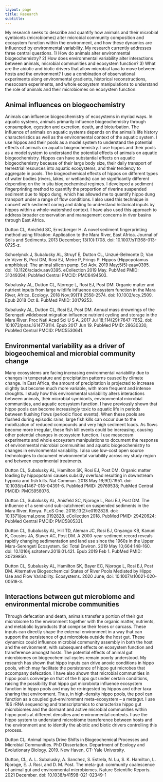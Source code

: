 ```yaml
---
layout: page
title: Research
subtitle: 
---
```


My research seeks to describe and quantify how animals and their microbial symbionts (microbiomes) alter microbial community composition and ecosystem function within the environment, and how these dynamics are influenced by environmental variability. My research currently addresses three central questions. 1) How do animals alter environmental biogeochemistry? 2) How does environmental variability alter interactions between animals, microbial communities and ecosystem function? 3) What are the abiotic and biotic drivers that allow microbial taxa to move between hosts and the environment? I use a combination of observational experiments along environmental gradients, historical reconstructions, mesocosm experiments, and whole ecosystem manipulations to understand the role of animals and their microbiomes on ecosystem function.

## Animal influences on biogeochemistry
Animals can influence biogeochemistry of ecosystems in myriad ways. In aquatic systems, animals primarily influence biogeochemistry through consumption, egestion and excretion, death, and bioturbation. The influence of animals on aquatic systems depends on the animal’s life history characteristics as well as the environmental context of the aquatic system. I use hippos and their pools as a model system to understand the potential effects of animals on aquatic biogeochemistry. I use hippos and their pools as a model system to understand the potential effects of animals on aquatic biogeochemistry. Hippos can have substantial effects on aquatic biogeochemistry because of their large body size, their daily transport of terrestrial resources into aquatic ecosystems, and their tendency to aggregate in pools. The biogeochemical effects of hippos on different types of water bodies (rivers, lakes, or wetlands) can be significantly different depending on the in situ biogeochemical regimes. I developed a sediment fingerprinting method to quantify the proportion of riverine suspended sediment due to hippo dung, which has allowed me to quantify hippo dung transport under a range of flow conditions. I also used this technique in concert with sediment coring and dating to understand historical inputs by hippos within a whole-watershed context. I have also used this approach to address broader conservation and management concerns in river basins through East Africa.

Dutton CL, Anisfeld SC, Ernstberger H. A novel sediment fingerprinting method using filtration: Application to the Mara River, East Africa. Journal of Soils and Sediments. 2013 December; 13(10):1708. doi: 10.1007/s11368-013-0725-z.

Schoelynck J, Subalusky AL, Struyf E, Dutton CL, Unzué-Belmonte D, Van de Vijver B, Post DM, Rosi EJ, Meire P, Frings P. Hippos (Hippopotamus amphibius): The animal silicon pump. Sci Adv. 2019 May;5(5):eaav0395. doi: 10.1126/sciadv.aav0395. eCollection 2019 May. PubMed PMID: 31049394; PubMed Central PMCID: PMC6494503.

Subalusky AL, Dutton CL, Njoroge L, Rosi EJ, Post DM. Organic matter and nutrient inputs from large wildlife influence ecosystem function in the Mara River, Africa. Ecology. 2018 Nov;99(11):2558-2574. doi: 10.1002/ecy.2509. Epub 2018 Oct 8. PubMed PMID: 30179253.

Subalusky AL, Dutton CL, Rosi EJ, Post DM. Annual mass drownings of the Serengeti wildebeest migration influence nutrient cycling and storage in the Mara River. Proc Natl Acad Sci U S A. 2017 Jul 18;114(29):7647-7652. doi: 10.1073/pnas.1614778114. Epub 2017 Jun 19. PubMed PMID: 28630330; PubMed Central PMCID: PMC5530641.

## Environmental variability as a driver of biogeochemical and microbial community change
Many ecosystems are facing increasing environmental variability due to changes in temperature and precipitation patterns caused by climate change. In East Africa, the amount of precipitation is projected to increase slightly but become much more variable, with more frequent and intense droughts. I study how this environmental variability alters interactions between animals, their microbial symbionts, environmental microbial communities, and aquatic ecosystem function. I have previously shown that hippo pools can become increasingly toxic to aquatic life in periods between flushing flows (periodic flood events). When these pools are flushed during episodic rains, large fish kills can occur due to the mobilization of reduced compounds and very high sediment loads. As flows become more irregular, these fish kill events could be increasing, causing other potential changes in ecosystem function. I use mesocosm experiments and whole ecosystem manipulations to document the response of environmental microbial communities and aquatic biogeochemistry to changes in environmental variability. I also use low-cost open source technologies to document environmental variability across my study region and between experimental treatments.

Dutton CL, Subalusky AL, Hamilton SK, Rosi EJ, Post DM. Organic matter loading by hippopotami causes subsidy overload resulting in downstream hypoxia and fish kills. Nat Commun. 2018 May 16;9(1):1951. doi: 10.1038/s41467-018-04391-6. PubMed PMID: 29769538; PubMed Central PMCID: PMC5956076.

Dutton CL, Subalusky AL, Anisfeld SC, Njoroge L, Rosi EJ, Post DM. The influence of a semi-arid sub-catchment on suspended sediments in the Mara River, Kenya. PLoS One. 2018;13(2):e0192828. doi: 10.1371/journal.pone.0192828. eCollection 2018. PubMed PMID: 29420624; PubMed Central PMCID: PMC5805331.

Dutton CL, Subalusky AL, Hill TD, Aleman JC, Rosi EJ, Onyango KB, Kanuni K, Cousins JA, Staver AC, Post DM. A 2000-year sediment record reveals rapidly changing sedimentation and land use since the 1960s in the Upper Mara-Serengeti Ecosystem. Sci Total Environ. 2019 May 10;664:148-160. doi: 10.1016/j.scitotenv.2019.01.421. Epub 2019 Feb 1. PubMed PMID: 30739850.

Dutton CL, Subalusky AL, Hamilton SK, Bayer EC, Njoroge L, Rosi EJ, Post DM. Alternative Biogeochemical States of River Pools Mediated by Hippo Use and Flow Variability. Ecosystems. 2020 June; doi: 10.1007/s10021-020-00518-3.


## Interactions between gut microbiome and environmental microbe communities
Through defecation and death, animals transfer a portion of their gut microbiome to the environment together with the organic matter, nutrients, and metabolic byproducts that comprise their feces or carcass. These inputs can directly shape the external environment in a way that can support the persistence of gut microbiota outside the host gut. These dynamics could influence microbial community assembly in both the host and the environment, with subsequent effects on ecosystem function and transference amongst hosts. The potential effects of animal gut microbiomes on biogeochemical cycles remain poorly understood. My research has shown that hippo inputs can drive anoxic conditions in hippo pools, which may facilitate the persistence of hippo gut microbes that accompany defecation. I have also shown that microbial communities in hippo pools converge on that of the hippo gut under certain conditions, raising the possibility that hippo gut microbiota influence ecosystem function in hippo pools and may be re-ingested by hippos and other taxa sharing that environment. Thus, in high-density hippo pools, the pool can function as a coupled gut-environment meta-ecosystem – a metagut. I use 16S rRNA sequencing and transcriptomics to characterize hippo gut microbiomes and the dormant and active microbial communities within hippo pools at different densities and environmental contexts. I use the hippo system to understand microbiome transference between hosts and the environment and to identify the abiotic and biotic drivers controlling this process.

Dutton CL. Animal Inputs Drive Shifts in Biogeochemical Processes and Microbial Communities. PhD Dissertation. Department of Ecology and Evolutionary Biology. 2019. New Haven, CT: Yale University.

Dutton, CL, A. L. Subalusky, A. Sanchez, S. Estrela, N. Lu, S. K. Hamilton, L. Njoroge, E. J. Rosi, and D. M. Post. The meta-gut: community coalescence of animal gut and environmental microbiomes. Nature Scientific Reports. 2021 December. doi: 10.1038/s41598-021-02349-1

